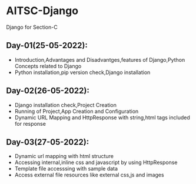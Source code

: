 # AITSC-Django
Django for Section-C

## Day-01(25-05-2022):
  - Introduction,Advantages and Disadvantges,features of Django,Python Concepts related to Django
  - Python installation,pip version check,Django installation

## Day-02(26-05-2022):
  - Django installation check,Project Creation
  - Running of Project,App Creation and Configuration
  - Dynamic URL Mapping and HttpResponse with string,html tags included for response

## Day-03(27-05-2022):
  - Dynamic url mapping with html structure
  - Accessing internal,inline css and javascript by using HttpResponse
  - Template file accesssing with sample data
  - Access external file resources like external css,js and images
